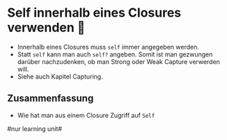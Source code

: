 # Self innerhalb eines Closures verwenden 👤

- Innerhalb eines Closures muss `self` immer angegeben werden.
- Statt `self` kann man auch `self?` angeben. Somit ist man gezwungen darüber nachzudenken, ob man Strong oder Weak Capture verwerden will.
- Siehe auch Kapitel Capturing.

## Zusammenfassung
- Wie hat man aus einem Closure Zugriff auf `Self`

#nur learning unit#